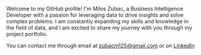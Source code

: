 Welcome to my GitHub profile! I'm Milos Zubac, a Business Intelligence Developer with a passion for leveraging data to drive insights and solve complex problems. I am constantly expanding my skills and knowledge in the field of data, and I am excited to share my journey with you through my project portfolio.

You can contact me through email at zubacm125@gmail.com or on [LinkedIn](https://www.linkedin.com/in/milos-zubac-07718715a/)
